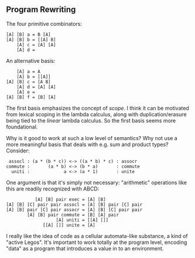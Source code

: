 ## Program Rewriting
The four primitive combinators:

```
[A] [B] a = B [A]
[A] [B] b = [[A] B]
    [A] c = [A] [A]
    [A] d =
```

An alternative basis:

```
    [A] a = A
    [A] b = [[A]]
[A] [B] c = [A B]
    [A] d = [A] [A]
    [A] e =
[A] [B] f = [B] [A]
```

The first basis emphasizes the concept of *scope*. I think it can be
motivated from lexical scoping in the lambda calculus, along with
duplication/erasure being tied to the *linear* lambda calculus. So the
first basis seems more foundational.

Why is it good to work at such a low level of semantics? Why not use a
more meaningful basis that deals with e.g. sum and product types?
Consider:

```
 assocl : (a * (b * c)) <-> ((a * b) * c) : assocr
commute :       (a * b) <-> (b * a)       : commute
  uniti :             a <-> (a * 1)       : unite
```

One argument is that it's simply not necessary: "arithmetic"
operations like this are readily recognized with ABCD:

```
           [A] [B] pair exec = [A] [B]
[A] [B] [C] pair pair assocl = [A] [B] pair [C] pair
[A] [B] pair [C] pair assocr = [A] [B] [C] pair pair
        [A] [B] pair commute = [B] [A] pair
                   [A] uniti = [[A] []]
              [[A] []] unite = [A]
```

I really like the idea of code as a cellular automata-like substance,
a kind of "active Legos". It's important to work totally at the
program level, encoding "data" as a program that introduces a value in
to an environment.
